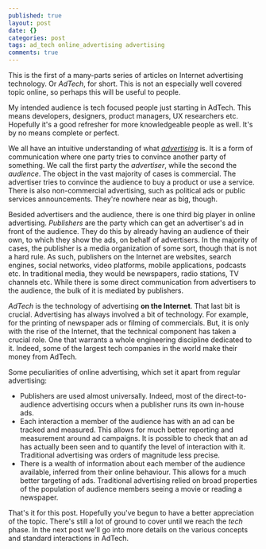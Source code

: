 ```yaml
---
published: true
layout: post
date: {}
categories: post
tags: ad_tech online_advertising advertising
comments: true
---
```

This is the first of a many-parts series of articles on Internet advertising technology. Or _AdTech_, for short. This is not an especially well covered topic online, so perhaps this will be useful to people.

My intended audience is tech focused people just starting in AdTech. This means developers, designers, product managers, UX researchers etc. Hopefully it's a good refresher for more knowledgeable people as well. It's by no means complete or perfect.

We all have an intuitive understanding of what [_advertising_](https://en.wikipedia.org/wiki/Advertising) is. It is a form of communication where one party tries to convince another party of something. We call the first party the _advertiser_, while the second the _audience_. The object in the vast majority of cases is commercial. The advertiser tries to convince the audience to buy a product or use a service. There is also non-commercial advertising, such as political ads or public services announcements. They're nowhere near as big, though.

Besided advertisers and the audience, there is one third big player in online advertising. _Publishers_ are the party which can get an advertiser's ad in front of the audience. They do this by already having an audience of their own, to which they show the ads, on behalf of advertisers. In the majority of cases, the publisher is a media organization of some sort, though that is not a hard rule. As such, publishers on the Internet are websites, search engines, social networks, video platforms, mobile applications, podcasts etc. In traditional media, they would be newspapers, radio stations, TV channels etc. While there is some direct communication from advertisers to the audience, the bulk of it is mediated by publishers.

_AdTech_ is the technology of advertising **on the Internet**. That last bit is crucial. Advertising has always involved a bit of technology. For example, for the printing of newspaper ads or filming of commercials. But, it is only with the rise of the Internet, that the technical component has taken a crucial role.  One that warrants a whole engineering discipline dedicated to it. Indeed, some of the largest tech companies in the world make their money from AdTech.

Some peculiarities of online advertising, which set it apart from regular advertising:

- Publishers are used almost universally. Indeed, most of the direct-to-audience advertising occurs when a publisher runs its own in-house ads.
- Each interaction a member of the audience has with an ad can be tracked and measured. This allows for much better reporting and measurement around ad campaigns. It is possible to check that an ad has actually been seen and to quantify the level of interaction with it. Traditional advertising was orders of magnitude less precise.
- There is a wealth of information about each member of the audience available, inferred from their online behaviour. This allows for a much better targeting of ads. Traditional advertising relied on broad properties of the population of audience members seeing a movie or reading a newspaper.

That's it for this post. Hopefully you've begun to have a better appreciation of the topic. There's still a lot of ground to cover until we reach the _tech_ phase. In the next post we'll go into more details on the various concepts and standard interactions in AdTech.
